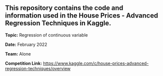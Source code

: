 ## This repository contains the code and information used in the House Prices - Advanced Regression Techniques in Kaggle.

**Topic:** Regression of continuous variable

**Date:** February 2022

**Team:** Alone

**Competition Link:** https://www.kaggle.com/c/house-prices-advanced-regression-techniques/overview
